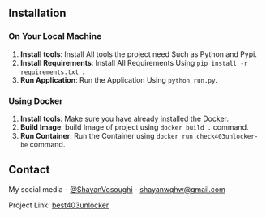 ## Installation

### On Your Local Machine

1. **Install tools**: Install All tools the project need Such as Python and Pypi.
2. **Install Requirements**: Install All Requirements Using `pip install -r requirements.txt `.
3. **Run Application**: Run the Application Using `python run.py`.

### Using Docker

1. **Install tools**: Make sure you have already installed the Docker.
2. **Build Image**: build Image of project using `docker build .` command.
3. **Run Container**: Run the Container using `docker run check403unlocker-be` command.

## Contact

My social media - [@ShayanVosoughi](https://twitter.com/ShayanVosoughi) - shayanwqhw@gmail.com

Project Link: [best403unlocker](https://github.com/403unlocker/check403unlocker-be)
